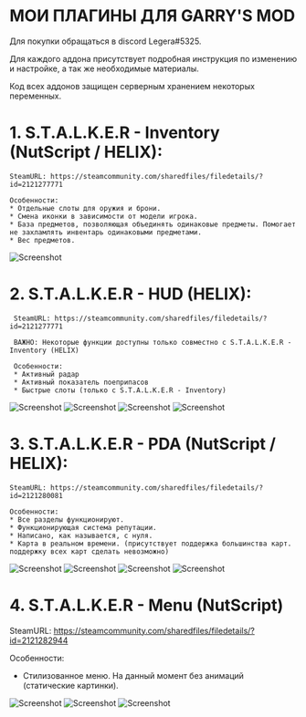 # МОИ ПЛАГИНЫ ДЛЯ GARRY'S MOD

 Для покупки обращаться в discord Legera#5325.
 
 Для каждого аддона присутствует подробная инструкция по изменению и настройке, а так же необходимые материалы.
 
 Код всех аддонов защищен серверным хранением некоторых переменных.
 
 # 1. S.T.A.L.K.E.R - Inventory (NutScript / HELIX): 
    SteamURL: https://steamcommunity.com/sharedfiles/filedetails/?id=2121277771 
    
    Особенности:
    * Отдельные слоты для оружия и брони.
    * Смена иконки в зависимости от модели игрока.
    * База предметов, позволяющая объединять одинаковые предметы. Помогает не захламлять инвентарь одинаковыми предметами.
    * Вес предметов.
 
 ![Screenshot](https://i.imgur.com/cGWSlpZ.jpg)
 
  # 2. S.T.A.L.K.E.R - HUD (HELIX): 
     SteamURL: https://steamcommunity.com/sharedfiles/filedetails/?id=2121277771    
 
     ВАЖНО: Некоторые функции доступны только совместно с S.T.A.L.K.E.R - Inventory (HELIX)
    
     Особенности:
     * Активный радар
     * Активный показатель поеприпасов
     * Быстрые слоты (только с S.T.A.L.K.E.R - Inventory)
   
 ![Screenshot](https://i.imgur.com/H3Kms7E.jpg)
 ![Screenshot](https://i.imgur.com/rWe8zPy.jpg)
 ![Screenshot](https://i.imgur.com/eYKCKzA.jpg)
 ![Screenshot](https://i.imgur.com/STmUAco.jpg)
 
 # 3. S.T.A.L.K.E.R - PDA (NutScript / HELIX):
    SteamURL: https://steamcommunity.com/sharedfiles/filedetails/?id=2121280081
 
    Особенности: 
    * Все разделы функционируют.
    * Функционирующая система репутации.
    * Написано, как называется, с нуля.
    * Карта в реальном времени. (присутствует поддержка большинства карт. поддержку всех карт сделать невозможно)
 
  ![Screenshot](https://i.imgur.com/Y0Db9ni.jpg)
  ![Screenshot](https://i.imgur.com/X5OfNYZ.jpg)
  ![Screenshot](https://i.imgur.com/3OU1ftd.jpg)
  ![Screenshot](https://i.imgur.com/bATUhXi.jpg)

 # 4. S.T.A.L.K.E.R - Menu (NutScript)
   SteamURL: https://steamcommunity.com/sharedfiles/filedetails/?id=2121282944
  
   Особенности:
   * Стилизованное меню. На данный момент без анимаций (статические картинки).
 
  ![Screenshot](https://i.imgur.com/AppE36V.jpg)
  ![Screenshot](https://i.imgur.com/dnVp9As.jpg)
  ![Screenshot](https://i.imgur.com/LIBlhGV.jpg)

